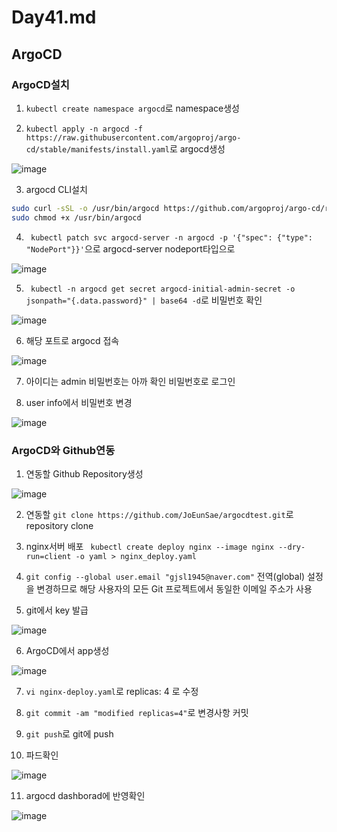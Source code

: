 # Day41.md

## ArgoCD

### ArgoCD설치

1. `kubectl create namespace argocd`로 namespace생성

2. `kubectl apply -n argocd -f https://raw.githubusercontent.com/argoproj/argo-cd/stable/manifests/install.yaml`로 argocd생성

![image](https://github.com/JoEunSae/Metanet-Internship/assets/83803199/200f6ab3-213d-41aa-a15d-a0395808239a)

3. argocd CLI설치

```bash
sudo curl -sSL -o /usr/bin/argocd https://github.com/argoproj/argo-cd/releases/latest/download/argocd-linux-amd64
sudo chmod +x /usr/bin/argocd
```

4. ` kubectl patch svc argocd-server -n argocd -p '{"spec": {"type": "NodePort"}}'`으로 argocd-server nodeport타입으로

![image](https://github.com/JoEunSae/Metanet-Internship/assets/83803199/ce38a36d-4a89-4957-a33d-995c7b48873c)

5. ` kubectl -n argocd get secret argocd-initial-admin-secret -o jsonpath="{.data.password}" | base64 -d`로 비밀번호 확인

![image](https://github.com/JoEunSae/Metanet-Internship/assets/83803199/9154be6d-f431-49ea-9009-2f246654941b)

6. 해당 포트로 argocd 접속

![image](https://github.com/JoEunSae/Metanet-Internship/assets/83803199/6cb78fb4-98ae-47f6-b514-014301715ef1)

7. 아이디는 admin 비밀번호는 아까 확인 비밀번호로 로그인

8. user info에서 비밀번호 변경

![image](https://github.com/JoEunSae/Metanet-Internship/assets/83803199/707bfe8f-8b7c-4891-b6b7-7c5b38e1e061)

### ArgoCD와 Github연동

1. 연동할 Github Repository생성

![image](https://github.com/JoEunSae/Metanet-Internship/assets/83803199/26cb78cf-94b3-4609-bef9-11416f8be7c6)

2. 연동할 `git clone https://github.com/JoEunSae/argocdtest.git`로 repository clone

3. nginx서버 배포 ` kubectl create deploy nginx --image nginx --dry-run=client -o yaml > nginx_deploy.yaml`

4. `git config --global user.email "gjsl1945@naver.com"` 전역(global) 설정을 변경하므로 해당 사용자의 모든 Git 프로젝트에서 동일한 이메일 주소가 사용

5. git에서 key 발급

![image](https://github.com/JoEunSae/Metanet-Internship/assets/83803199/0660aa67-51e9-4ee0-94f8-2ee36dc1d8e9)

6. ArgoCD에서 app생성

![image](https://github.com/JoEunSae/Metanet-Internship/assets/83803199/b78e3e61-0497-4a1a-8a87-f0ed1c2d14a5)

7. `vi nginx-deploy.yaml`로 replicas: 4 로 수정

8. `git commit -am "modified replicas=4"`로 변경사항 커밋

9. `git push`로 git에 push

10. 파드확인

![image](https://github.com/JoEunSae/Metanet-Internship/assets/83803199/3f87176f-d5e6-4122-974b-51779ad0cce9)

11. argocd dashborad에 반영확인

![image](https://github.com/JoEunSae/Metanet-Internship/assets/83803199/b55ab20c-01de-41f5-8e35-8e15bb5adda5)

